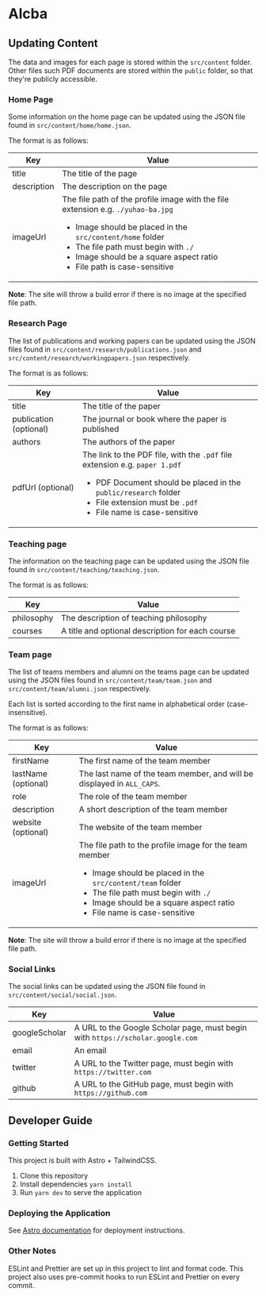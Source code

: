 # Alcba

## Updating Content

The data and images for each page is stored within the `src/content` folder. Other files such PDF documents are stored within the `public` folder, so that they're publicly accessible.

### Home Page

Some information on the home page can be updated using the JSON file found in `src/content/home/home.json`.

The format is as follows:

| Key         | Value                                                                                                                                                                                                                                                                                    |
| ----------- | ---------------------------------------------------------------------------------------------------------------------------------------------------------------------------------------------------------------------------------------------------------------------------------------- |
| title       | The title of the page                                                                                                                                                                                                                                                                    |
| description | The description on the page                                                                                                                                                                                                                                                              |
| imageUrl    | The file path of the profile image with the file extension e.g. `./yuhao-ba.jpg` <br/> <ul><li>Image should be placed in the `src/content/home` folder</li><li>The file path must begin with `./`</li><li>Image should be a square aspect ratio</li><li>File path is case-sensitive</li> |

**Note**: The site will throw a build error if there is no image at the specified file path.

### Research Page

The list of publications and working papers can be updated using the JSON files found in `src/content/research/publications.json` and `src/content/research/workingpapers.json` respectively.

The format is as follows:

| Key                    | Value                                                                                                                                                                                                                                  |
| ---------------------- | -------------------------------------------------------------------------------------------------------------------------------------------------------------------------------------------------------------------------------------- |
| title                  | The title of the paper                                                                                                                                                                                                                 |
| publication (optional) | The journal or book where the paper is published                                                                                                                                                                                       |
| authors                | The authors of the paper                                                                                                                                                                                                               |
| pdfUrl (optional)      | The link to the PDF file, with the `.pdf` file extension e.g. `paper 1.pdf` <br/> <ul><li>PDF Document should be placed in the `public/research` folder</li><li>File extension must be `.pdf`</li><li>File name is case-sensitive</li> |

### Teaching page

The information on the teaching page can be updated using the JSON file found in `src/content/teaching/teaching.json`.

The format is as follows:

| Key        | Value                                            |
| ---------- | ------------------------------------------------ |
| philosophy | The description of teaching philosophy           |
| courses    | A title and optional description for each course |

### Team page

The list of teams members and alumni on the teams page can be updated using the JSON files found in `src/content/team/team.json` and `src/content/team/alumni.json` respectively.

Each list is sorted according to the first name in alphabetical order (case-insensitive).

The format is as follows:

| Key                 | Value                                                                                                                                                                                                                                                          |
| ------------------- | -------------------------------------------------------------------------------------------------------------------------------------------------------------------------------------------------------------------------------------------------------------- |
| firstName           | The first name of the team member                                                                                                                                                                                                                              |
| lastName (optional) | The last name of the team member, and will be displayed in `ALL_CAPS`.                                                                                                                                                                                         |
| role                | The role of the team member                                                                                                                                                                                                                                    |
| description         | A short description of the team member                                                                                                                                                                                                                         |
| website (optional)  | The website of the team member                                                                                                                                                                                                                                 |
| imageUrl            | The file path to the profile image for the team member <br/> <ul><li>Image should be placed in the `src/content/team` folder</li><li>The file path must begin with `./`</li><li>Image should be a square aspect ratio</li><li>File name is case-sensitive</li> |

**Note**: The site will throw a build error if there is no image at the specified file path.

### Social Links

The social links can be updated using the JSON file found in `src/content/social/social.json`.

| Key           | Value                                                                          |
| ------------- | ------------------------------------------------------------------------------ |
| googleScholar | A URL to the Google Scholar page, must begin with `https://scholar.google.com` |
| email         | An email                                                                       |
| twitter       | A URL to the Twitter page, must begin with `https://twitter.com`               |
| github        | A URL to the GitHub page, must begin with `https://github.com`                 |

## Developer Guide

### Getting Started

This project is built with Astro + TailwindCSS.

1. Clone this repository
2. Install dependencies `yarn install`
3. Run `yarn dev` to serve the application

### Deploying the Application

See [Astro documentation](https://docs.astro.build/en/guides/deploy) for deployment instructions.

### Other Notes

ESLint and Prettier are set up in this project to lint and format code. This project also uses pre-commit hooks to run ESLint and Prettier on every commit.
